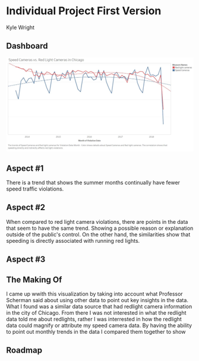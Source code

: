 # Individual Project First Version
Kyle Wright

## Dashboard
![alt text](https://github.com/kwright76/Visualizations/blob/master/first-phase_1.JPG)

## Aspect #1
There is a trend that shows the summer months continually have fewer speed traffic violations.

## Aspect #2
When compared to red light camera violations, there are points in the data that seem to have the same trend. Showing a possible reason or explanation outside of the public's control. On the other hand, the similarities show that speeding is directly associated with running red lights. 

## Aspect #3


## The Making Of
I came up wwith this visualization by taking into account what Professor Scherman said about using other data to point out key insights in the data. What I found was a similar data source that had redlight camera information in the city of Chicago. From there I was not interested in what the redlight data told me about redlights, rather I was interrested in how the redlight data could magnify or attribute my speed camera data. By having the ability to point out monthly trends in the data I compared them together to show 

## Roadmap
